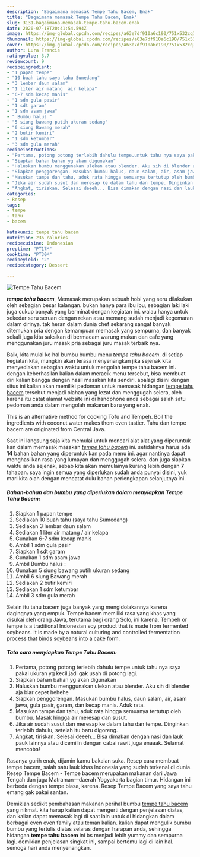 ```yaml
---
description: "Bagaimana memasak Tempe Tahu Bacem, Enak"
title: "Bagaimana memasak Tempe Tahu Bacem, Enak"
slug: 3131-bagaimana-memasak-tempe-tahu-bacem-enak
date: 2020-07-18T20:41:54.594Z
image: https://img-global.cpcdn.com/recipes/a63e7df910a6c190/751x532cq70/tempe-tahu-bacem-foto-resep-utama.jpg
thumbnail: https://img-global.cpcdn.com/recipes/a63e7df910a6c190/751x532cq70/tempe-tahu-bacem-foto-resep-utama.jpg
cover: https://img-global.cpcdn.com/recipes/a63e7df910a6c190/751x532cq70/tempe-tahu-bacem-foto-resep-utama.jpg
author: Lura Francis
ratingvalue: 3.7
reviewcount: 9
recipeingredient:
- "1 papan tempe"
- "10 buah tahu saya tahu Sumedang"
- "3 lembar daun salam"
- "1 liter air matang  air kelapa"
- "6-7 sdm kecap manis"
- "1 sdm gula pasir"
- "1 sdt garam"
- "1 sdm asam jawa"
- " Bumbu halus "
- "5 siung bawang putih ukuran sedang"
- "6 siung Bawang merah"
- "2 butir kemiri"
- "1 sdm ketumbar"
- "3 sdm gula merah"
recipeinstructions:
- "Pertama, potong potong terlebih dahulu tempe.untuk tahu nya saya pakai ukuran yg kecil,jadi gak usah di potong lagi."
- "Siapkan bahan bahan yg akan digunakan"
- "Haluskan bumbu menggunakan ulekan atau blender. Aku sih di blender aja biar cepet hehehe"
- "Siapkan penggorengan. Masukan bumbu halus, daun salam, air, asam jawa, gula pasir, garam, dan kecap manis. Aduk rata."
- "Masukan tampe dan tahu, aduk rata hingga semuanya tertutup oleh bumbu. Masak hingga air meresap dan susut."
- "Jika air sudah susut dan meresap ke dalam tahu dan tempe. Dinginkan terlebih dahulu, setelah itu baru digoreng."
- "Angkat, tiriskan. Selesai deeeh... Bisa dimakan dengan nasi dan lauk pauk lainnya atau dicemilin dengan cabai rawit juga enaaak. Selamat mencoba!"
categories:
- Resep
tags:
- tempe
- tahu
- bacem

katakunci: tempe tahu bacem 
nutrition: 236 calories
recipecuisine: Indonesian
preptime: "PT17M"
cooktime: "PT30M"
recipeyield: "2"
recipecategory: Dessert

---
```



![Tempe Tahu Bacem](https://img-global.cpcdn.com/recipes/a63e7df910a6c190/751x532cq70/tempe-tahu-bacem-foto-resep-utama.jpg)

<b><i>tempe tahu bacem</i></b>, Memasak merupakan sebuah hobi yang seru dilakukan oleh sebagian besar kalangan. bukan hanya para ibu ibu, sebagian laki laki juga cukup banyak yang berminat dengan kegiatan ini. walau hanya untuk sekedar seru seruan dengan rekan atau memang sudah menjadi kegemaran dalam dirinya. tak heran dalam dunia chef sekarang sangat banyak ditemukan pria dengan kemampuan memasak yang sempurna, dan banyak sekali juga kita saksikan di bermacam warung makan dan cafe yang menggunakan juru masak pria sebagai juru masak terbaik nya.

Baik, kita mulai ke hal bumbu bumbu menu <i>tempe tahu bacem</i>. di setiap kegiatan kita, mungkin akan terasa menyenangkan jika sejenak kita menyediakan sebagian waktu untuk mengolah tempe tahu bacem ini. dengan keberhasilan kalian dalam meracik menu tersebut, bisa membuat diri kalian bangga dengan hasil masakan kita sendiri. apalagi disini dengan situs ini kalian akan memiliki pedoman untuk memasak hidangan <u>tempe tahu bacem</u> tersebut menjadi olahan yang lezat dan menggugah selera, oleh karena itu catat alamat website ini di handphone anda sebagai salah satu pedoman anda dalam mengolah makanan baru yang enak.

This is an alternative method for cooking Tofu and Tempeh. Boil the ingredients with coconut water makes them even tastier. Tahu dan tempe bacem are originated from Central Java.


Saat ini langsung saja kita memulai untuk mencari alat alat yang diperuntuk kan dalam memasak masakan <u><i>tempe tahu bacem</i></u> ini. setidaknya harus ada <b>14</b> bahan bahan yang diperuntuk kan pada menu ini. agar nantinya dapat menghasilkan rasa yang lumayan dan menggugah selera. dan juga siapkan waktu anda sejenak, sebab kita akan memulainya kurang lebih dengan <b>7</b> tahapan. saya ingin semua yang diperlukan sudah anda punyai disini, yuk mari kita olah dengan mencatat dulu bahan perlengkapan selanjutnya ini.

<!--inarticleads1-->

##### Bahan-bahan dan bumbu yang diperlukan dalam menyiapkan Tempe Tahu Bacem:

1. Siapkan 1 papan tempe
1. Sediakan 10 buah tahu (saya tahu Sumedang)
1. Sediakan 3 lembar daun salam
1. Sediakan 1 liter air matang / air kelapa
1. Gunakan 6-7 sdm kecap manis
1. Ambil 1 sdm gula pasir
1. Siapkan 1 sdt garam
1. Gunakan 1 sdm asam jawa
1. Ambil  Bumbu halus :
1. Gunakan 5 siung bawang putih ukuran sedang
1. Ambil 6 siung Bawang merah
1. Sediakan 2 butir kemiri
1. Sediakan 1 sdm ketumbar
1. Ambil 3 sdm gula merah


Selain itu tahu bacem juga banyak yang mengidolakannya karena dagingnya yang empuk. Tempe bacem memiliki rasa yang khas yang disukai oleh orang Jawa, terutama bagi orang Solo, ini karena. Tempeh or tempe is a traditional Indonesian soy product that is made from fermented soybeans. It is made by a natural culturing and controlled fermentation process that binds soybeans into a cake form. 

<!--inarticleads2-->

##### Tata cara menyiapkan Tempe Tahu Bacem:

1. Pertama, potong potong terlebih dahulu tempe.untuk tahu nya saya pakai ukuran yg kecil,jadi gak usah di potong lagi.
1. Siapkan bahan bahan yg akan digunakan
1. Haluskan bumbu menggunakan ulekan atau blender. Aku sih di blender aja biar cepet hehehe
1. Siapkan penggorengan. Masukan bumbu halus, daun salam, air, asam jawa, gula pasir, garam, dan kecap manis. Aduk rata.
1. Masukan tampe dan tahu, aduk rata hingga semuanya tertutup oleh bumbu. Masak hingga air meresap dan susut.
1. Jika air sudah susut dan meresap ke dalam tahu dan tempe. Dinginkan terlebih dahulu, setelah itu baru digoreng.
1. Angkat, tiriskan. Selesai deeeh... Bisa dimakan dengan nasi dan lauk pauk lainnya atau dicemilin dengan cabai rawit juga enaaak. Selamat mencoba!


Rasanya gurih enak, dijamin kamu bakalan suka. Resep cara membuat tempe bacem, salah satu lauk khas Indonesia yang sudah terkenal di dunia. Resep Tempe Bacem - Tempe bacem merupakan makanan dari Jawa Tengah dan juga Matraman—daerah Yogyakarta bagian timur. Hidangan ini berbeda dengan tempe biasa, karena. Resep Tempe Bacem yang saya tahu emang gak pakai santan. 

Demikian sedikit pembahasan makanan perihal bumbu <u>tempe tahu bacem</u> yang nikmat. kita harap kalian dapat mengerti dengan penjelasan diatas, dan kalian dapat memasak lagi di saat lain untuk di hidangkan dalam berbagai even even family atau teman kalian. kalian dapat mengulik bumbu bumbu yang tertulis diatas selaras dengan harapan anda, sehingga hidangan <b>tempe tahu bacem</b> ini bs menjadi lebih yummy dan sempurna lagi. demikian penjelasan singkat ini, sampai bertemu lagi di lain hal. semoga hari anda menyenangkan.
